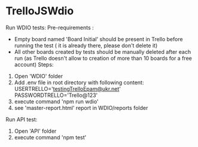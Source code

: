 # TrelloJSWdio

Run WDIO tests:
Pre-requirements :

- Empty board named 'Board Initial' should be present in Trello before running the test ( it is already there, please don't delete it)
- All other boards created by tests should be manually deleted after each run (as Trello doesn't allow to creation of more than 10 boards for a free account)
  Steps:

1. Open 'WDIO' folder
2. Add .env file in root directory with following content:
   USERTRELLO='testingTrelloEpam@ukr.net'
   PASSWORDTRELLO='Trello@123'
3. execute command 'npm run wdio'
4. see 'master-report.html' report in WDIO/reports folder

Run API test:

1. Open 'API' folder
2. execute command 'npm test'
